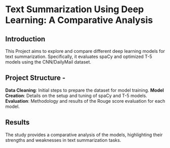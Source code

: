 # Text Summarization Using Deep Learning: A Comparative Analysis 

## Introduction 
 This Project aims to explore and compare different deep learning models for text summarization. Specifically, it evaluates spaCy and optimized T-5 models using the CNN/DailyMail dataset. 
## Project Structure - 
**Data Cleaning**: 
Initial steps to prepare the dataset for model training. 
**Model Creation**: 
Details on the setup and tuning of spaCy and T-5 models. 
**Evaluation**: 
Methodology and results of the Rouge score evaluation for each model. 
## Results 
The study provides a comparative analysis of the models, highlighting their strengths and weaknesses in text summarization tasks.

